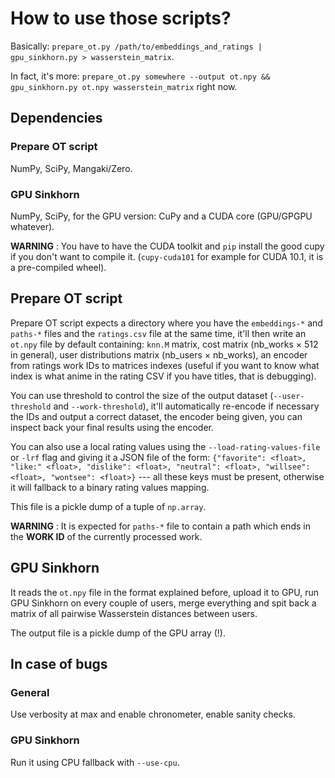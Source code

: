 # How to use those scripts?

Basically: `prepare_ot.py /path/to/embeddings_and_ratings | gpu_sinkhorn.py > wasserstein_matrix`.

In fact, it's more: `prepare_ot.py somewhere --output ot.npy && gpu_sinkhorn.py ot.npy wasserstein_matrix` right now.

## Dependencies

### Prepare OT script

NumPy, SciPy, Mangaki/Zero.

### GPU Sinkhorn

NumPy, SciPy, for the GPU version: CuPy and a CUDA core (GPU/GPGPU whatever).

**WARNING** : You have to have the CUDA toolkit and `pip` install the good cupy if you don't want to compile it. (`cupy-cuda101` for example for CUDA 10.1, it is a pre-compiled wheel).

## Prepare OT script

Prepare OT script expects a directory where you have the `embeddings-*` and `paths-*` files and the `ratings.csv` file at the same time, it'll then write an `ot.npy` file by default containing: `knn.M` matrix, cost matrix (nb_works × 512 in general), user distributions matrix (nb_users × nb_works), an encoder from ratings work IDs to matrices indexes (useful if you want to know what index is what anime in the rating CSV if you have titles, that is debugging).

You can use threshold to control the size of the output dataset (`--user-threshold` and `--work-threshold`), it'll automatically re-encode if necessary the IDs and output a correct dataset, the encoder being given, you can inspect back your final results using the encoder.

You can also use a local rating values using the `--load-rating-values-file` or `-lrf` flag and giving it a JSON file of the form: `{"favorite": <float>, "like:" <float>, "dislike": <float>, "neutral": <float>, "willsee": <float>, "wontsee": <float>}` --- all these keys must be present, otherwise it will fallback to a binary rating values mapping.

This file is a pickle dump of a tuple of `np.array`.

**WARNING** : It is expected for `paths-*` file to contain a path which ends in the **WORK ID** of the currently processed work.

## GPU Sinkhorn

It reads the `ot.npy` file in the format explained before, upload it to GPU, run GPU Sinkhorn on every couple of users, merge everything and spit back a matrix of all pairwise Wasserstein distances between users.

The output file is a pickle dump of the GPU array (!).

## In case of bugs

### General

Use verbosity at max and enable chronometer, enable sanity checks.

### GPU Sinkhorn

Run it using CPU fallback with `--use-cpu`.
